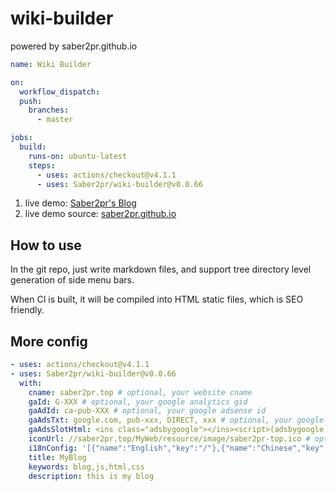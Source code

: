 # wiki-builder

powered by saber2pr.github.io

```yml
name: Wiki Builder

on:
  workflow_dispatch:
  push:
    branches:
      - master

jobs:
  build:
    runs-on: ubuntu-latest
    steps:
      - uses: actions/checkout@v4.1.1
      - uses: Saber2pr/wiki-builder@v0.0.66
```

1. live demo: [Saber2pr's Blog](https://saber2pr.top/)
2. live demo source: [saber2pr.github.io](https://github.com/Saber2pr/saber2pr.github.io)

## How to use

In the git repo, just write markdown files, and support tree directory level generation of side menu bars.

When CI is built, it will be compiled into HTML static files, which is SEO friendly.

## More config

```yml
- uses: actions/checkout@v4.1.1
- uses: Saber2pr/wiki-builder@v0.0.66
  with:
    cname: saber2pr.top # optional, your website cname
    gaId: G-XXX # optional, your google analytics gid 
    gaAdId: ca-pub-XXX # optional, your google adsense id
    gaAdsTxt: google.com, pub-xxx, DIRECT, xxx # optional, your google adsense txt
    gaAdsSlotHtml: <ins class="adsbygoogle"></ins><script>(adsbygoogle = window.adsbygoogle || []).push({});</script> # optional, your google adsense html
    iconUrl: //saber2pr.top/MyWeb/resource/image/saber2pr-top.ico # optional, your website icon
    i18nConfig: '[{"name":"English","key":"/"},{"name":"Chinese","key":"/zh"}]' # optional, your website i18n support
    title: MyBlog
    keywords: blog,js,html,css
    description: this is my blog
```